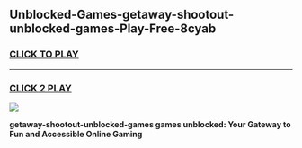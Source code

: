 
## Unblocked-Games-getaway-shootout-unblocked-games-Play-Free-8cyab
<h3>
<a href="https://premium76.site?title=getaway-shootout-unblocked-games&ref=18A">CLICK TO PLAY</a></h3>
<hr>

<h3>
<a href="https://premium76.site?title=getaway-shootout-unblocked-games&ref=18A">CLICK 2 PLAY</a>
  
</h3>

<a href="https://premium76.site?title=getaway-shootout-unblocked-games&ref=18A"><img src="https://clearcache.store/games.png"></a>


**getaway-shootout-unblocked-games games unblocked: Your Gateway to Fun and Accessible Online Gaming**
